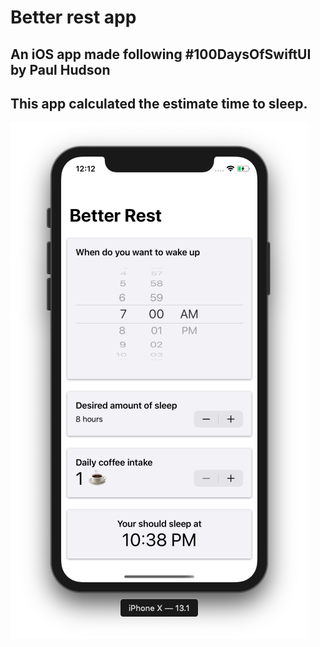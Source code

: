 # Better rest app

## An iOS app made following #100DaysOfSwiftUI by Paul Hudson
## This app calculated the estimate time to sleep.

![BetterRestMock](/redmeresources/betterrest.png)

